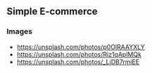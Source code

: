 ## Simple E-commerce

### Images

- https://unsplash.com/photos/p0OlRAAYXLY
- https://unsplash.com/photos/Riz1qAplMQk
- https://unsplash.com/photos/_LjDB7rmiEE
